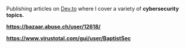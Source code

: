 Publishing articles on [Dev.to](https://dev.to/baptistsec) where I cover a variety of **cybersecurity topics.**

**https://bazaar.abuse.ch/user/12618/**

**https://www.virustotal.com/gui/user/BaptistSec**
